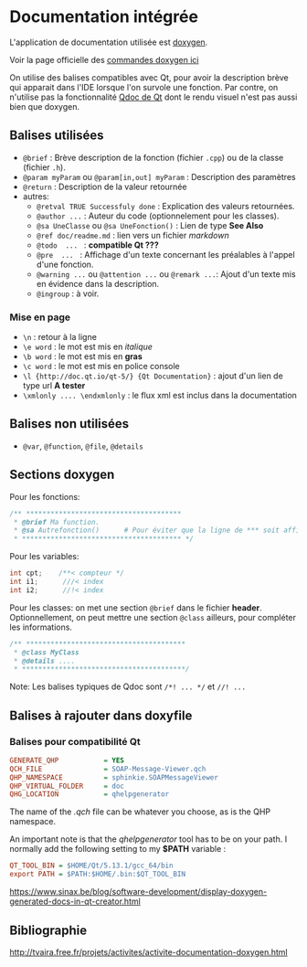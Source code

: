 # Documentation intégrée

L'application de documentation utilisée est [doxygen](https://www.doxygen.nl).

Voir la page officielle des [commandes doxygen ici](https://www.doxygen.nl/manual/index.html)

On utilise des balises compatibles avec Qt, pour avoir la description brève qui apparait dans l'IDE lorsque l'on survole une fonction.
Par contre, on n'utilise pas la fonctionnalité [Qdoc de Qt](https://doc.qt.io/qt-5/qdoc-guide-writing.html) dont le rendu visuel n'est pas aussi bien que doxygen.

## Balises utilisées

* `@brief` : Brève description de la fonction (fichier `.cpp`) ou de la classe (fichier `.h`).
* `@param myParam`  ou `@param[in,out] myParam` : Description des paramètres
* `@return` : Description de la valeur retournée
* autres:
  * `@retval TRUE Successfuly done` : Explication des valeurs retournées.
  * `@author ...` : Auteur du code (optionnelement pour les classes).
  * `@sa UneClasse` ou `@sa UneFonction()` : Lien de type **See Also**
  * `@ref doc/readme.md` : lien vers un fichier *markdown*
  * `@todo  ... ` : **compatible Qt ???**
  * `@pre  ... ` : Affichage d'un texte concernant les préalables à l'appel d'une fonction.
  * `@warning ...` ou `@attention ...` ou `@remark ...`: Ajout d'un texte mis en évidence dans la description.
  * `@ingroup` : à voir. 


### Mise en page

* `\n` : retour à la ligne
* `\e word` : le mot est mis en *italique*
* `\b word` : le mot est mis en **gras**
* `\c word` : le mot est mis en police console
* `\l {http://doc.qt.io/qt-5/} {Qt Documentation}` : ajout d'un lien de type url   **A tester**
* `\xmlonly .... \endxmlonly` : le flux xml est inclus dans la documentation


## Balises non utilisées

* `@var`, `@function`, `@file`, `@details`


## Sections doxygen

Pour les fonctions:
```c++
/** **************************************
 * @brief Ma function.
 * @sa Autrefonction()      # Pour éviter que la ligne de *** soit affichée par Qt.
 * *************************************** */ 
```

Pour les variables:
```c++
int cpt;    /**< compteur */
int i1;      ///< index
int i2;      //!< index
```

Pour les classes: on met une section `@brief` dans le fichier **header**. Optionnellement, on peut mettre une section `@class` ailleurs, pour compléter les informations.
```c++
/** ***************************************
 * @class MyClass
 * @details ....
 * ****************************************/ 
```

Note: Les balises typiques de Qdoc sont `/*! ... */`  et `//! ...`


## Balises à rajouter dans doxyfile

### Balises pour compatibilité Qt

```ini
GENERATE_QHP           = YES
QCH_FILE               = SOAP-Message-Viewer.qch
QHP_NAMESPACE          = sphinkie.SOAPMessageViewer
QHP_VIRTUAL_FOLDER     = doc
QHG_LOCATION           = qhelpgenerator
```

The name of the *.qch* file can be whatever you choose, as is the QHP namespace. 

An important note is that the *qhelpgenerator* tool has to be on your path. I normally add the following setting to my **$PATH** variable :

```ini
QT_TOOL_BIN = $HOME/Qt/5.13.1/gcc_64/bin
export PATH = $PATH:$HOME/.bin:$QT_TOOL_BIN
```

https://www.sinax.be/blog/software-development/display-doxygen-generated-docs-in-qt-creator.html



## Bibliographie

http://tvaira.free.fr/projets/activites/activite-documentation-doxygen.html



